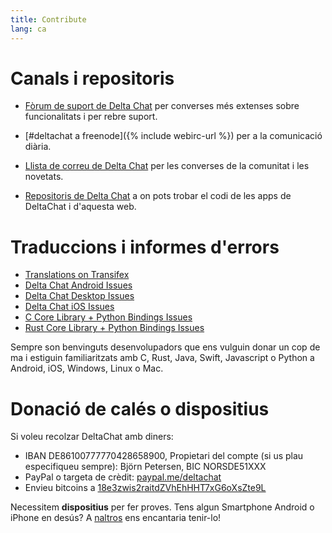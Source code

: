 ```yaml
---
title: Contribute
lang: ca
---
```




<!-- GENERATED FILE -- DO NOT EDIT -->



# Canals i repositoris

- [Fòrum de suport de Delta Chat](https://support.delta.chat) per converses més extenses
  sobre funcionalitats i per rebre suport.

- [#deltachat a freenode]({% include webirc-url %}) per a la comunicació diària.

- [Llista de correu de Delta Chat](https://lists.codespeak.net/postorius/lists/delta.codespeak.net/) 
 per les converses de la comunitat i les novetats.

- [Repositoris de Delta Chat](https://github.com/deltachat/) a on pots trobar 
  el codi de les apps de DeltaChat i d'aquesta web.

# Traduccions i informes d'errors

- [Translations on Transifex](https://www.transifex.com/delta-chat/public/)
- [Delta Chat Android Issues](https://github.com/deltachat/deltachat-android/issues)
- [Delta Chat Desktop Issues](https://github.com/deltachat/deltachat-desktop/issues)
- [Delta Chat iOS Issues](https://github.com/deltachat/deltachat-ios/issues)
- [C Core Library + Python Bindings Issues](https://github.com/deltachat/deltachat-core/issues)
- [Rust Core Library + Python Bindings Issues](https://github.com/deltachat/deltachat-core-rust/issues)

Sempre son benvinguts desenvolupadors que ens vulguin donar un cop de ma i estiguin familiaritzats amb 
C, Rust, Java, Swift, Javascript o Python a Android, iOS, Windows, Linux o Mac.


# Donació de calés o dispositius

Si voleu recolzar DeltaChat amb diners:

- IBAN DE86100777770428658900, Propietari del compte (si us plau especifiqueu sempre): Björn Petersen, BIC NORSDE51XXX
- PayPal o targeta de crèdit: [paypal.me/deltachat](https://paypal.me/deltachat/20)
- Envieu bitcoins a [18e3zwis2raitdZVhEhHHT7xG6oXsZte9L](bitcoin:18e3zwis2raitdZVhEhHHT7xG6oXsZte9L)

Necessitem **dispositius** per fer proves. Tens algun Smartphone Android o iPhone en desús?
A [naltros](imprint) ens encantaria tenir-lo!
